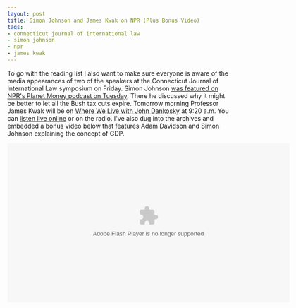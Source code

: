 ```yaml
---
layout: post
title: Simon Johnson and James Kwak on NPR (Plus Bonus Video)
tags:
- connecticut journal of international law
- simon johnson
- npr
- james kwak
---
```

To go with the reading list I also want to make sure everyone is aware of the media appearances of two of the speakers at the Connecticut Journal of International Law symposium on Friday. Simon Johnson <a href="http://www.npr.org/blogs/money/2012/04/24/151224338/were-headed-for-a-fiscal-cliff-should-we-jump">was featured on NPR's Planet Money podcast on Tuesday</a>. There he discussed why it might be better to let all the Bush tax cuts expire. Tomorrow morning Professor James Kwak will be on <a href="http://www.cpbn.org/program/where-we-live">Where We Live with John Dankosky</a> at 9:20 a.m. You can <a href="http://www.cpbn.org/listen-live">listen live online</a> or on the radio. I've also dug into the archives and embedded a bonus video below that features Adam Davidson and Simon Johnson explaining the concept of GDP.

<object id="SlateGroupPlayer" width="640" height="360" classid="clsid:d27cdb6e-ae6d-11cf-96b8-444553540000" codebase="http://download.macromedia.com/pub/shockwave/cabs/flash/swflash.cab#version=6,0,40,0"><param name="flashVars" value="videoID=1229566156001&amp;channel=business&amp;dataStore=django" /><param name="allowScriptAccess" value="always" /><param name="allowFullScreen" value="true" /><param name="quality" value="high" /><param name="src" value="http://www.slatev.com/media/swfs/SlateGroupPlayer.swf" /><param name="flashvars" value="videoID=1229566156001&amp;channel=business&amp;dataStore=django" /><param name="allowscriptaccess" value="always" /><param name="allowfullscreen" value="true" /><embed id="SlateGroupPlayer" width="640" height="360" type="application/x-shockwave-flash" src="http://www.slatev.com/media/swfs/SlateGroupPlayer.swf" flashVars="videoID=1229566156001&amp;channel=business&amp;dataStore=django" allowScriptAccess="always" allowFullScreen="true" quality="high" flashvars="videoID=1229566156001&amp;channel=business&amp;dataStore=django" allowscriptaccess="always" allowfullscreen="true" /></object>
